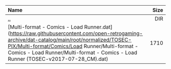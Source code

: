 |Name|Size|
|:---|---:|
|[..](../index.html)|DIR|
|[Multi-format - Comics - Load Runner.dat](https://raw.githubusercontent.com/open-retrogaming-archive/dat-catalog/main/root/normalized/TOSEC-PIX/Multi-format/Comics/Load Runner/Multi-format - Comics - Load Runner/Multi-format - Comics - Load Runner (TOSEC-v2017-07-28_CM).dat)|1710|

